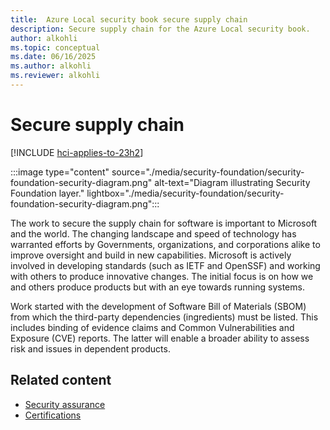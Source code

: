 ```yaml
---
title:  Azure Local security book secure supply chain
description: Secure supply chain for the Azure Local security book.
author: alkohli
ms.topic: conceptual
ms.date: 06/16/2025
ms.author: alkohli
ms.reviewer: alkohli
---
```


# Secure supply chain

[!INCLUDE [hci-applies-to-23h2](../includes/hci-applies-to-23h2.md)]

:::image type="content" source="./media/security-foundation/security-foundation-security-diagram.png" alt-text="Diagram illustrating Security Foundation layer." lightbox="./media/security-foundation/security-foundation-security-diagram.png":::

The work to secure the supply chain for software is important to Microsoft and the world. The changing landscape and speed of technology has warranted efforts by Governments, organizations, and corporations alike to improve oversight and build in new capabilities. Microsoft is actively involved in developing standards (such as IETF and OpenSSF) and working with others to produce innovative changes. The initial focus is on how we and others produce products but with an eye towards running systems. 
 
Work started with the development of Software Bill of Materials (SBOM) from which the third-party dependencies (ingredients) must be listed. This includes binding of evidence claims and Common Vulnerabilities and Exposure (CVE) reports. The latter will enable a broader ability to assess risk and issues in dependent products. 

## Related content

- [Security assurance](security-foundation-security-assurance.md)
- [Certifications](security-foundation-certifications.md)